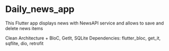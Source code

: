 # Daily_news_app

This Flutter app displays news with NewsAPI service and allows to save and delete news items 

Clean Architecture + BloC, GetIt, SQLite
Dependencies: flutter_bloc, get_it, sqflite, dio, retrofit
